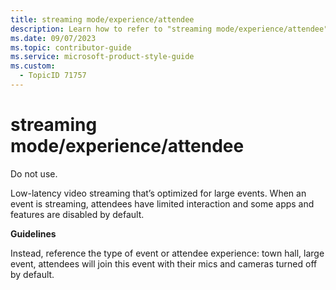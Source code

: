 ```yaml
---
title: streaming mode/experience/attendee
description: Learn how to refer to "streaming mode/experience/attendee" in your content.
ms.date: 09/07/2023
ms.topic: contributor-guide
ms.service: microsoft-product-style-guide
ms.custom:
  - TopicID 71757
---
```



# streaming mode/experience/attendee

Do not use.

Low-latency video streaming that’s optimized for large events. When an event is streaming, attendees have limited interaction and some apps and features are disabled by default.

**Guidelines**

Instead, reference the type of event or attendee experience: town hall, large event, attendees will join this event with their mics and cameras turned off by default.

&nbsp;

